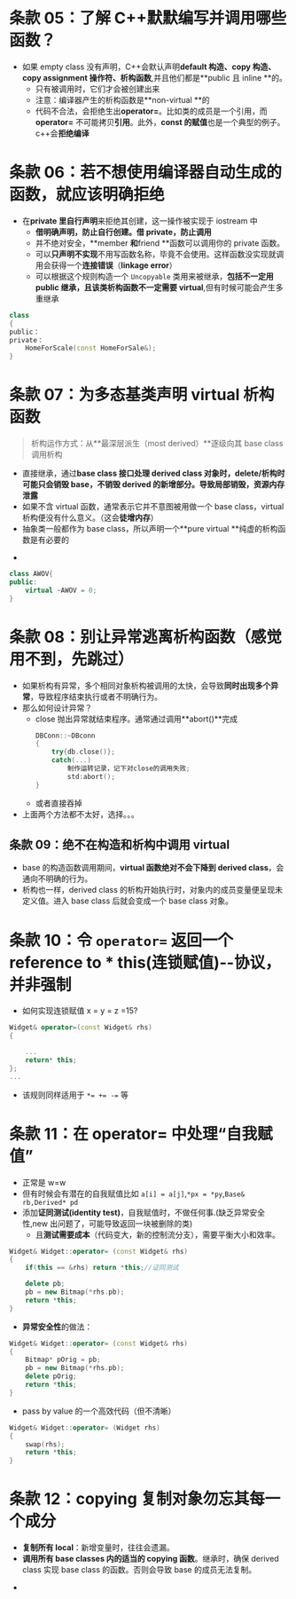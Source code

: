 # 条款 05：了解 C++默默编写并调用哪些函数？
- 如果 empty class 没有声明，C++会默认声明**default 构造、copy 构造、copy assignment 操作符、析构函数**,并且他们都是**public 且 inline **的。
    - 只有被调用时，它们才会被创建出来
    - 注意：编译器产生的析构函数是**non-virtual **的
    - 代码不合法，会拒绝生出**operator=**。比如类的成员是一个引用，而**operator=** 不可能拷贝**引用**。此外，**const 的赋值**也是一个典型的例子。c++会**拒绝编译**

# 条款 06：若不想使用编译器自动生成的函数，就应该明确拒绝
- 在**private 里自行声明**来拒绝其创建，这一操作被实现于 iostream 中
    - **借明确声明，防止自行创建。借 private，防止调用**
    - 并不绝对安全，**member **和**friend **函数可以调用你的 private 函数。
    - 可以**只声明不实现**不用写函数名称，毕竟不会使用。这样函数没实现就调用会获得一个**连接错误**（**linkage error**）
    - 可以根据这个规则构造一个 `Uncopyable` 类用来被继承，**包括不一定用 public 继承，且该类析构函数不一定需要 virtual**,但有时候可能会产生多重继承
```c++
class
{
public：
private：
    HomeForScale(const HomeForSale&);
}

```
# 条款 07：为多态基类声明 virtual 析构函数
>析构运作方式：从**最深层派生（most derived）**逐级向其 base class 调用析构
- 直接继承，通过**base class 接口处理 derived class **对象时，delete/析构时可能只会销毁 base，不销毁 derived 的新增部分。导致局部销毁，资源**内存泄露**
- 如果不含 virtual 函数，通常表示它并不意图被用做一个 base class，virtual 析构便没有什么意义。（这会**徒增内存**）
- 抽象类一般都作为 base class，所以声明一个**pure virtual **纯虚的析构函数是有必要的
*
```c++
class AWOV{
public:
    virtual ~AWOV = 0;
}
```

# 条款 08：别让异常逃离析构函数（感觉用不到，先跳过）
- 如果析构有异常，多个相同对象析构被调用的太快，会导致**同时出现多个异常**，导致程序结束执行或者不明确行为。
- 那么如何设计异常？
    - close 抛出异常就结束程序。通常通过调用**abort()**完成
      ```c++
      DBConn::~DBconn
      {
          try{db.close()};
          catch(...)
              制作运转记录，记下对close的调用失败;
              std:abort();
      }
      
        ```
    - 或者直接吞掉
- 上面两个方法都不太好，选择。。。

## 条款 09：绝不在构造和析构中调用 virtual
- base 的构造函数调用期间，**virtual 函数绝对不会下降到 derived  class**，会通向不明确的行为。
- 析构也一样，derived class 的析构开始执行时，对象内的成员变量便呈现未定义值。进入 base class 后就会变成一个 base class 对象。

# 条款 10：令 `operator=` 返回一个 reference to * this(连锁赋值)--协议，并非强制
- 如何实现连锁赋值 x = y = z =15?
```c++
Widget& operator=(const Widget& rhs)
{

    ...
    return* this;
};
...
```
- 该规则同样适用于 `*= += -=` 等

# 条款 11：在 operator= 中处理“自我赋值”
- 正常是 w=w
- 但有时候会有潜在的自我赋值比如 `a[i] = a[j]`,`*px = *py`,`Base& rb,Derived* pd`
- 添加**证同测试(identity test)**，自我赋值时，不做任何事.(缺乏异常安全性,new 出问题了，可能导致返回一块被删除的类)
    - 且**测试需要成本**（代码变大，新的控制流分支），需要平衡大小和效率。
```c++
Widget& Widget::operator= (const Widget& rhs)
{
    if(this == &rhs) return *this;//证同测试

    delete pb;
    pb = new Bitmap(*rhs.pb);
    return *this;
}
```
- **异常安全性**的做法：
```c++
Widget& Widget::operator= (const Widget& rhs)
{
    Bitmap* pOrig = pb;
    pb = new Bitmap(*rhs.pb);
    delete pOrig;
    return *this;
}

```
- pass by value 的一个高效代码（但不清晰）
```c++
Widget& Widget::operator= (Widget rhs)
{
    swap(rhs);
    return *this;
}
```
# 条款 12：copying 复制对象勿忘其每一个成分
- **复制所有 local**：新增变量时，往往会遗漏。
- **调用所有 base classes 内的适当的 copying 函数**。继承时，确保 derived class 实现 base class 的函数。否则会导致 base 的成员无法复制。
*
